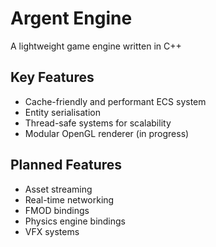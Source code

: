# Argent Engine

A lightweight game engine written in C++

## Key Features
- Cache-friendly and performant ECS system
- Entity serialisation
- Thread-safe systems for scalability
- Modular OpenGL renderer (in progress)

## Planned Features
- Asset streaming
- Real-time networking
- FMOD bindings
- Physics engine bindings
- VFX systems
